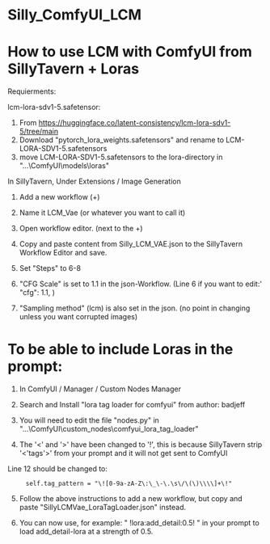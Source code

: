 # Silly_ComfyUI_LCM

# How to use LCM with ComfyUI from SillyTavern + Loras

Requierments:

  lcm-lora-sdv1-5.safetensor:
  1. From https://huggingface.co/latent-consistency/lcm-lora-sdv1-5/tree/main
  2. Download "pytorch_lora_weights.safetensors" and rename to LCM-LORA-SDV1-5.safetensors
  3. move LCM-LORA-SDV1-5.safetensors to the lora-directory in "...\ComfyUI\models\loras\"


In SillyTavern, Under Extensions / Image Generation

  1. Add a new workflow (+)
  
  2. Name it LCM_Vae (or whatever you want to call it)
  
  3. Open workflow editor. (next to the +)
  
  4. Copy and paste content from Silly_LCM_VAE.json to the SillyTavern Workflow Editor and save.

  5. Set "Steps" to 6-8

  6. "CFG Scale" is set to 1.1 in the json-Workflow. (Line 6 if you want to edit:' "cfg": 1.1, )

  7. "Sampling method" (lcm) is also set in the json. (no point in changing unless you want corrupted images)


# To be able to include Loras in the prompt:

  1. In ComfyUI / Manager / Custom Nodes Manager

  2. Search and Install "lora tag loader for comfyui" from author: badjeff

  3. You will need to edit the file "nodes.py" in "...\ComfyUI\custom_nodes\comfyui_lora_tag_loader\"

  4. The '<' and '>' have been changed to '!', this is because SillyTavern strip '<'tags'>' from your prompt and it will not get sent to ComfyUI
  
  Line 12 should be changed to:
  ```
       self.tag_pattern = "\![0-9a-zA-Z\:\_\-\.\s\/\(\)\\\\]+\!"
  ```
  
  5. Follow the above instructions to add a new workflow, but copy and paste "SillyLCMVae_LoraTagLoader.json" instead.

  6. You can now use, for example: " !lora:add_detail:0.5! " in your prompt to load add_detail-lora at a strength of 0.5.
